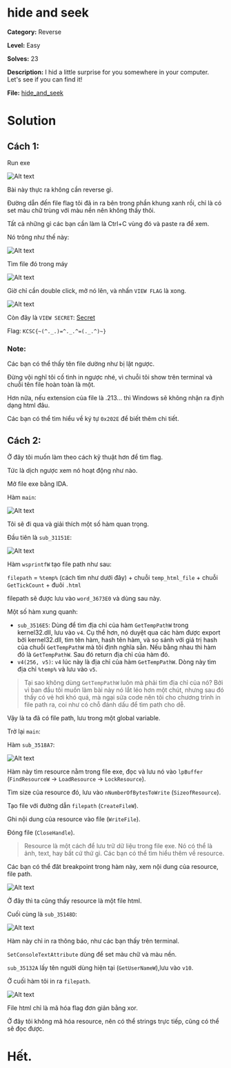 
# hide and seek

**Category:** Reverse

**Level:** Easy

**Solves:** 23

**Description:** I hid a little surprise for you somewhere in your computer. Let's see if you can find it!

**File:** [hide_and_seek](../chall/hide_and_seek.rar)

# Solution
## Cách 1:

Run exe

![Alt text](./img/image.png)

Bài này thực ra không cần reverse gì.

Đường dẫn đến file flag tôi đã in ra bên trong phần khung xanh rồi, chỉ là có set màu chữ trùng với màu nền nên không thấy thôi.

Tất cả những gì các bạn cần làm là Ctrl+C vùng đó và paste ra để xem.

Nó trông như thế này:

![Alt text](./img/image-1.png)

Tìm file đó trong máy

![Alt text](./img/image-2.png)

Giờ chỉ cần double click, mở nó lên, và nhấn `VIEW FLAG` là xong.

![Alt text](./img/image-3.png)

Còn đây là `VIEW SECRET`: [Secret](https://www.youtube.com/watch?v=dQw4w9WgXcQ)

Flag: `KCSC{~(^._.)=^._.^=(._.^)~}`

### Note:
Các bạn có thể thấy tên file dường như bị lật ngược.

Đừng vội nghĩ tôi cố tình in ngược nhé, vì chuỗi tôi show 
trên terminal và chuỗi tên file hoàn toàn là một.

Hơn nữa, nếu extension của file là .213... thì Windows sẽ không nhận ra định dạng html đâu.

Các bạn có thể tìm hiểu về ký tự `0x202E` để biết thêm chi tiết.

## Cách 2:

Ở đây tôi muốn làm theo cách kỹ thuật hơn để tìm flag.

Tức là dịch ngược xem nó hoạt động như nào.

Mở file exe bằng IDA.

Hàm `main`:

![Alt text](./img/image-4.png)

Tôi sẽ đi qua và giải thích một số hàm quan trọng.

Đầu tiên là `sub_31151E`:

![Alt text](./img/image-5.png)

Hàm `wsprintfW` tạo file path như sau:

`filepath` = `%temp%` (cách tìm như dưới đây) + chuỗi `temp_html_file` + chuỗi `GetTickCount` + đuôi `.html`

filepath sẽ được lưu vào `word_3673E0` và dùng sau này.

Một số hàm xung quanh:
- `sub_3516E5`: Dùng để tìm địa chỉ của hàm `GetTempPathW` trong kernel32.dll, lưu vào `v4`. Cụ thể hơn, nó duyệt qua các hàm được export bởi kernel32.dll, tìm tên hàm, hash tên hàm, và so sánh với giá trị hash của chuỗi `GetTempPathW` mà tôi định nghĩa sẵn. Nếu bằng nhau thì hàm đó là `GetTempPathW`. Sau đó return địa chỉ của hàm đó.
- `v4(256, v5)`: `v4` lúc này là địa chỉ của hàm `GetTempPathW`. Dòng này tìm địa chỉ `%temp%` và lưu vào `v5`.

> Tại sao không dùng `GetTempPathW` luôn mà phải tìm địa chỉ của nó? Bởi vì ban đầu tôi muốn làm bài này nó lắt léo hơn một chút, nhưng sau đó thấy có vẻ hơi khó quá, mà ngại sửa code nên tôi cho chương trình in file path ra, coi như có chỗ đánh dấu để tìm path cho dễ.

Vậy là ta đã có file path, lưu trong một global variable.

Trở lại `main`:

Hàm `sub_3518A7`:

![Alt text](./img/image-6.png)

Hàm này tìm resource nằm trong file exe, đọc và lưu nó vào `lpBuffer` (`FindResourceW` -> `LoadResource` -> `LockResource`).

Tìm size của resource đó, lưu vào `nNumberOfBytesToWrite` (`SizeofResource`).

Tạo file với đường dẫn `filepath` (`CreateFileW`).

Ghi nội dung của resource vào file (`WriteFile`).

Đóng file (`CloseHandle`).

> Resource là một cách để lưu trữ dữ liệu trong file exe. Nó có thể là ảnh, text, hay bất cứ thứ gì. Các bạn có thể tìm hiểu thêm về resource.

Các bạn có thể đăt breakpoint trong hàm này, xem nội dung của resource, file path.

![Alt text](./img/image-7.png)

Ở đây thì ta cũng thấy resource là một file html.

Cuối cùng là `sub_35148D`:

![Alt text](./img/image-8.png)

Hàm này chỉ in ra thông báo, như các bạn thấy trên terminal.

`SetConsoleTextAttribute` dùng để set màu chữ và màu nền.

`sub_35132A` lấy tên người dùng hiện tại (`GetUserNameW`),lưu vào `v10`.

Ở cuối hàm tôi in ra `filepath`.

![Alt text](./img/image-9.png)

File html chỉ là mã hóa flag đơn giản bằng xor.

Ở đây tôi không mã hóa resource, nên có thể strings trực tiếp, cũng có thể sẽ đọc được.

# Hết.
